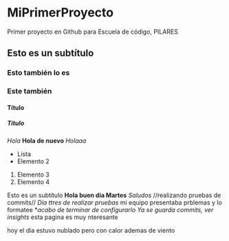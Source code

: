 # MiPrimerProyecto
Primer proyecto en Github para Escuela de código, PILARES

## Esto es un subtítulo
### Esto también lo es
### Este también
#### Título
##### Título

*Hola*
**Hola de nuevo**
_Holaaa_


- Lista
- Elemento 2

1. Elemento 3
2. Elemento 4


Esto es un subtítulo
**Hola buen dia Martes**
*Saludos*   //realizando pruebas de commits//
*Día ttres de realizar pruebas*
mi equipo presentaba prblemas y lo formatee
**acabo de terminar de configurarlo*
*Ya se guarda commits, ver insights*
esta pagina es muy nteresante



hoy el dia estuvo nublado pero con calor ademas de viento
